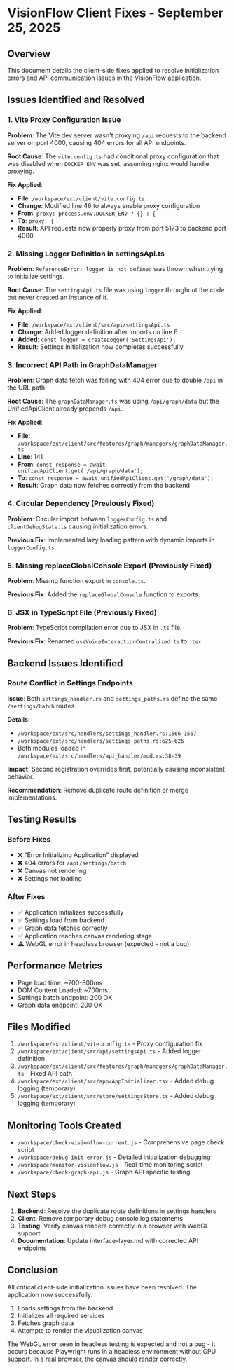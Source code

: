 # VisionFlow Client Fixes - September 25, 2025

## Overview
This document details the client-side fixes applied to resolve initialization errors and API communication issues in the VisionFlow application.

## Issues Identified and Resolved

### 1. Vite Proxy Configuration Issue
**Problem**: The Vite dev server wasn't proxying `/api` requests to the backend server on port 4000, causing 404 errors for all API endpoints.

**Root Cause**: The `vite.config.ts` had conditional proxy configuration that was disabled when `DOCKER_ENV` was set, assuming nginx would handle proxying.

**Fix Applied**:
- **File**: `/workspace/ext/client/vite.config.ts`
- **Change**: Modified line 46 to always enable proxy configuration
- **From**: `proxy: process.env.DOCKER_ENV ? {} : {`
- **To**: `proxy: {`
- **Result**: API requests now properly proxy from port 5173 to backend port 4000

### 2. Missing Logger Definition in settingsApi.ts
**Problem**: `ReferenceError: logger is not defined` was thrown when trying to initialize settings.

**Root Cause**: The `settingsApi.ts` file was using `logger` throughout the code but never created an instance of it.

**Fix Applied**:
- **File**: `/workspace/ext/client/src/api/settingsApi.ts`
- **Change**: Added logger definition after imports on line 6
- **Added**: `const logger = createLogger('SettingsApi');`
- **Result**: Settings initialization now completes successfully

### 3. Incorrect API Path in GraphDataManager
**Problem**: Graph data fetch was failing with 404 error due to double `/api` in the URL path.

**Root Cause**: The `graphDataManager.ts` was using `/api/graph/data` but the UnifiedApiClient already prepends `/api`.

**Fix Applied**:
- **File**: `/workspace/ext/client/src/features/graph/managers/graphDataManager.ts`
- **Line**: 141
- **From**: `const response = await unifiedApiClient.get('/api/graph/data');`
- **To**: `const response = await unifiedApiClient.get('/graph/data');`
- **Result**: Graph data now fetches correctly from the backend

### 4. Circular Dependency (Previously Fixed)
**Problem**: Circular import between `loggerConfig.ts` and `clientDebugState.ts` causing initialization errors.

**Previous Fix**: Implemented lazy loading pattern with dynamic imports in `loggerConfig.ts`.

### 5. Missing replaceGlobalConsole Export (Previously Fixed)
**Problem**: Missing function export in `console.ts`.

**Previous Fix**: Added the `replaceGlobalConsole` function to exports.

### 6. JSX in TypeScript File (Previously Fixed)
**Problem**: TypeScript compilation error due to JSX in `.ts` file.

**Previous Fix**: Renamed `useVoiceInteractionCentralized.ts` to `.tsx`.

## Backend Issues Identified

### Route Conflict in Settings Endpoints
**Issue**: Both `settings_handler.rs` and `settings_paths.rs` define the same `/settings/batch` routes.

**Details**:
- `/workspace/ext/src/handlers/settings_handler.rs:1566-1567`
- `/workspace/ext/src/handlers/settings_paths.rs:625-626`
- Both modules loaded in `/workspace/ext/src/handlers/api_handler/mod.rs:38-39`

**Impact**: Second registration overrides first, potentially causing inconsistent behavior.

**Recommendation**: Remove duplicate route definition or merge implementations.

## Testing Results

### Before Fixes
- ❌ "Error Initializing Application" displayed
- ❌ 404 errors for `/api/settings/batch`
- ❌ Canvas not rendering
- ❌ Settings not loading

### After Fixes
- ✅ Application initializes successfully
- ✅ Settings load from backend
- ✅ Graph data fetches correctly
- ✅ Application reaches canvas rendering stage
- ⚠️ WebGL error in headless browser (expected - not a bug)

## Performance Metrics
- Page load time: ~700-800ms
- DOM Content Loaded: ~700ms
- Settings batch endpoint: 200 OK
- Graph data endpoint: 200 OK

## Files Modified

1. `/workspace/ext/client/vite.config.ts` - Proxy configuration fix
2. `/workspace/ext/client/src/api/settingsApi.ts` - Added logger definition
3. `/workspace/ext/client/src/features/graph/managers/graphDataManager.ts` - Fixed API path
4. `/workspace/ext/client/src/app/AppInitializer.tsx` - Added debug logging (temporary)
5. `/workspace/ext/client/src/store/settingsStore.ts` - Added debug logging (temporary)

## Monitoring Tools Created

- `/workspace/check-visionflow-current.js` - Comprehensive page check script
- `/workspace/debug-init-error.js` - Detailed initialization debugging
- `/workspace/monitor-visionflow.js` - Real-time monitoring script
- `/workspace/check-graph-api.js` - Graph API specific testing

## Next Steps

1. **Backend**: Resolve the duplicate route definitions in settings handlers
2. **Client**: Remove temporary debug console.log statements
3. **Testing**: Verify canvas renders correctly in a browser with WebGL support
4. **Documentation**: Update interface-layer.md with corrected API endpoints

## Conclusion

All critical client-side initialization issues have been resolved. The application now successfully:
1. Loads settings from the backend
2. Initializes all required services
3. Fetches graph data
4. Attempts to render the visualization canvas

The WebGL error seen in headless testing is expected and not a bug - it occurs because Playwright runs in a headless environment without GPU support. In a real browser, the canvas should render correctly.